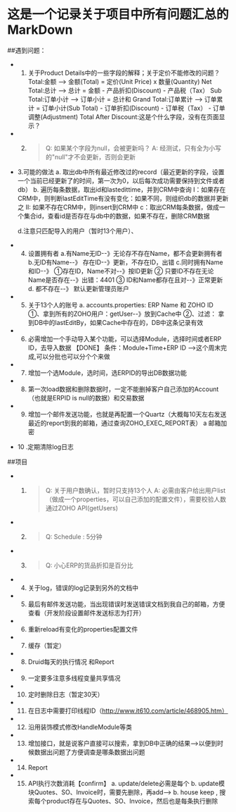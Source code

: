 # 这是一个记录关于项目中所有问题汇总的MarkDown

##遇到问题：
* 1. 关于Product Details中的一些字段的解释；关于定价不能修改的问题？
     Total:金额 --> 金额(Total) = 定价(Unit Price) x 数量(Quantity)
     Net Total:总计 --> 总计 = 金额 - 产品折扣(Discount) - 产品税（Tax）
     Sub Total:订单小计 --> 订单小计 = 总计和
     Grand Total:订单累计 --> 订单累计 = 订单小计(Sub Total) - 订单折扣(Discount) - 订单税（Tax） - 订单调整(Adjustment)
     Total After Discount:这是个什么字段，没有在页面显示？
* 2.  > Q: 如果某个字段为null，会被更新吗？
      A: 经测试，只有全为小写的"null"才不会更新，否则会更新

* 3.可能的做法
  a. 取出db中所有最近修改过的record（最近更新的字段，设置一个当前已经更新了的时间，第一次为0，以后每次成功需要保持到文件或者db）
  b. 遍历每条数据，取出id和lastedittime，并到CRM中查询
     I：如果存在CRM中，则判断lastEditTime有没有变化：如果不同，则组织db的数据并更新之
     II: 如果不存在CRM中，则insert到CRM中
  c：取出CRM每条数据，做成一个集合id，查看id是否存在与db中的数据，如果不存在，删除CRM数据

  d.注意只匹配导入的用户（暂时13个用户）、

* 4. 设置拥有者
   a.有Name无ID--》无论存不存在Name，都不会更新拥有者
   b.无ID有Name--》 存在ID--》更新，不存在ID，出错
   c.同时拥有Name和ID--》 ①存在ID，Name不对--》按ID更新
   						  ② 只要ID不存在无论Name是否存在--》出错：4401
   						  ③ ID和Name都存在且对--》正常更新
   d. 都不存在--》 默认更新管理员账户
* 5. 关于13个人的账号
   a. accounts.properties: ERP Name 和 ZOHO ID
      ①、拿到所有的ZOHO用户：getUser--》放到Cache中
      ②、过滤： 拿到DB中的lastEditBy，如果Cache中存在的，DB中这条记录有效

* 6. 必需增加一个手动导入某个功能，可以选择Module，选择时间或者ERP ID，去导入数据  【DONE】
	条件：Module+Time+ERP ID  -->这个周末完成,可以分批也可以分个个来做
* 7. 增加一个选Module，选时间，选ERPID的导出DB数据功能
* 8. 第一次load数据和删除数据时，一定不能删掉客户自己添加的Account（也就是ERPID is null的数据）和交易数据
* 9. 增加一个邮件发送功能，也就是再配置一个Quartz（大概每10天左右发送最近的report到我的邮箱，通过查询ZOHO_EXEC_REPORT表）
    a  邮箱加密
* 10 .定期清除log日志

##项目
* 1. > Q: 关于用户数确认，暂时只支持13个人
     A: 必需由客户给出用户list（做成一个properties，可以自己添加的配置文件），需要校验人数通过ZOHO API(getUsers)
* 2. > Q: Schedule : 5分钟
* 3. > Q: 小心ERP的货品折扣是百分比
* 4. 关于log，错误的log记录到另外的文档中
* 5. 最后有邮件发送功能，当出现错误时发送错误文档到我自己的邮箱，方便查看（开发阶段设置邮件发送标志为打开）
* 6. 重新reload有变化的properties配置文件
* 7. 缓存（暂定）
* 8. Druid每天的执行情况 和Report
* 9. 一定要多注意多线程变量共享情况
* 10. 定时删除日志（暂定30天）
* 11. 在日志中需要打印线程ID（http://www.it610.com/article/468905.htm）
* 12. 沿用装饰模式修改HandleModule等类
* 13. 增加接口，就是说客户直接可以搜索，拿到DB中正确的结果-->以便到时候数据出问题了方便调查是哪条数据出问题
* 14. Report
* 15. API执行次数消耗【confirm】
    a. update/delete必需是每个
    b. update模块Quotes、SO、Invoice时，需要先删除，再add-->
    b. house keep , 搜索每个product存在与Quotes、SO、Invoice，然后也是每条执行删除




